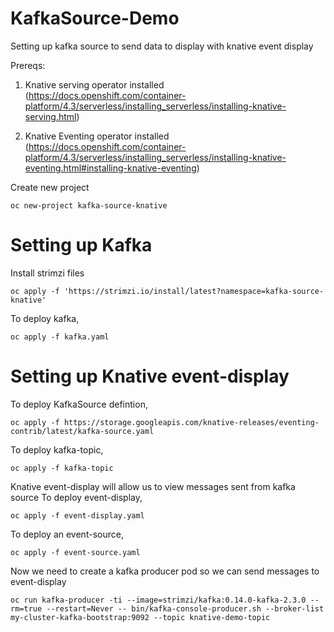 # KafkaSource-Demo
Setting up kafka source to send data to display with knative event display 

Prereqs: 
1. Knative serving operator installed (https://docs.openshift.com/container-platform/4.3/serverless/installing_serverless/installing-knative-serving.html)

2. Knative Eventing operator installed (https://docs.openshift.com/container-platform/4.3/serverless/installing_serverless/installing-knative-eventing.html#installing-knative-eventing)

Create new project

```
oc new-project kafka-source-knative
```


# Setting up Kafka
Install strimzi files 

```
oc apply -f 'https://strimzi.io/install/latest?namespace=kafka-source-knative'
```

To deploy kafka,

```
oc apply -f kafka.yaml 
```


# Setting up Knative event-display
To deploy KafkaSource defintion, 

```
oc apply -f https://storage.googleapis.com/knative-releases/eventing-contrib/latest/kafka-source.yaml
```

To deploy kafka-topic,

```
oc apply -f kafka-topic
```

Knative event-display will allow us to view messages sent from kafka source 
To deploy event-display,
```
oc apply -f event-display.yaml
```

To deploy an event-source,
```
oc apply -f event-source.yaml
```

Now we need to create a kafka producer pod so we can send messages to event-display 
```
oc run kafka-producer -ti --image=strimzi/kafka:0.14.0-kafka-2.3.0 --rm=true --restart=Never -- bin/kafka-console-producer.sh --broker-list my-cluster-kafka-bootstrap:9092 --topic knative-demo-topic
```
